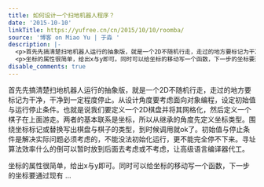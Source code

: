 ```yaml
---
title: 如何设计一个扫地机器人程序？
date: '2015-10-10'
linkTitle: https://yufree.cn/cn/2015/10/10/roomba/
source: '博客 on Miao Yu | 于淼 '
description: |-
  <p>首先先搞清楚扫地机器人运行的抽象版，就是一个2D不随机行走，走过的地方要标记为干净，干净到一定程度停止。从设计角度要考虑面向对象编程，设定初始值与运行停止条件。也就是说我们要定义一个2D棋盘并将其网格化，然后定义一个棋子在上面游走。两者的基本联系是坐标，所以从继承的角度先定义坐标类型。围绕坐标标记或替换写出棋盘与棋子的类型，到时候调用就ok了。初始值与停止条件是解决实际问题必须考虑的，不能没法初始化运行，更不能完全停不下来。寻址算法效率什么的倒可以暂时放到后面去考虑或不考虑，让高级语言编译器代工。</p>
  <p>坐标的属性很简单，给出x与y即可。同时可以给坐标的移动写一个函数，下一步的坐标要通过现有 ...
disable_comments: true
---
```

<p>首先先搞清楚扫地机器人运行的抽象版，就是一个2D不随机行走，走过的地方要标记为干净，干净到一定程度停止。从设计角度要考虑面向对象编程，设定初始值与运行停止条件。也就是说我们要定义一个2D棋盘并将其网格化，然后定义一个棋子在上面游走。两者的基本联系是坐标，所以从继承的角度先定义坐标类型。围绕坐标标记或替换写出棋盘与棋子的类型，到时候调用就ok了。初始值与停止条件是解决实际问题必须考虑的，不能没法初始化运行，更不能完全停不下来。寻址算法效率什么的倒可以暂时放到后面去考虑或不考虑，让高级语言编译器代工。</p>
<p>坐标的属性很简单，给出x与y即可。同时可以给坐标的移动写一个函数，下一步的坐标要通过现有 ...